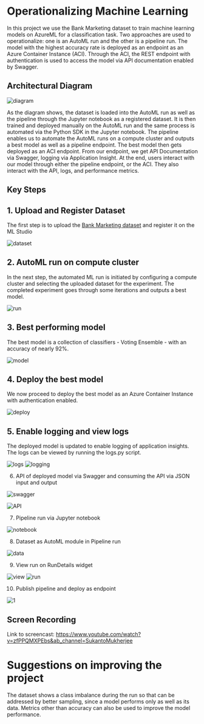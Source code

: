 
# Operationalizing Machine Learning

In this project we use the Bank Marketing dataset to train machine learning models on AzureML for a classification task. Two approaches are used to operationalize: one is an AutoML run and the other is a pipeline run. The model with the highest accuracy rate is deployed as an endpoint as an Azure Container Instance (ACI). Through the ACI, the REST endpoint with authentication is used to access the model via API documentation enabled by Swagger.

## Architectural Diagram
![diagram](https://github.com/sukanto-m/nd00333_AZMLND_C2/blob/master/Images/MLOps-Flow.jpeg)

As the diagram shows, the dataset is loaded into the AutoML run as well as the pipeline through the Jupyter notebook as a registered dataset. It is then trained and deployed manually on the AutoML run and the same process is automated via the Python SDK in the Jupyter notebook. The pipeline enables us to automate the AutoML runs on a compute cluster and outputs a best model as well as a pipeline endpoint. The best model then gets deployed as an ACI endpoint. From our endpoint, we get API Documentation via Swagger, logging via Application Insight. At the end, users interact with our model through either the pipeline endpoint, or the ACI. They also interact with the API, logs, and performance metrics.

## Key Steps 

## 1. Upload and Register Dataset 
The first step is to upload the [Bank Marketing dataset](https://automlsamplenotebookdata.blob.core.windows.net/automl-sample-notebook-data/bankmarketing_train.csv) and register it on the ML Studio

![dataset](https://github.com/sukanto-m/nd00333_AZMLND_C2/blob/master/new_images/Screenshot%202021-08-25%20at%207.47.06%20AM.png)


## 2. AutoML run on compute cluster

In the next step, the automated ML run is initiated by configuring a compute cluster and selecting the uploaded dataset for the experiment. The completed experiment goes through some iterations and outputs a best model.

![run](https://github.com/sukanto-m/nd00333_AZMLND_C2/blob/master/new_images/Screenshot%202021-08-25%20at%208.19.46%20AM.png)

## 3. Best performing model

The best model is a collection of classifiers - Voting Ensemble - with an accuracy of nearly 92%.

![model](https://github.com/sukanto-m/nd00333_AZMLND_C2/blob/master/new_images/Screenshot%202021-08-25%20at%208.35.46%20AM.png)

## 4. Deploy the best model

We now proceed to deploy the best model as an Azure Container Instance with authentication enabled.

![deploy](https://github.com/sukanto-m/nd00333_AZMLND_C2/blob/master/new_images/Screenshot%202021-08-25%20at%209.07.37%20AM.png)


## 5. Enable logging and view logs

The deployed model is updated to enable logging of application insights. The logs can be viewed by running the logs.py script.

![logs](https://github.com/sukanto-m/nd00333_AZMLND_C2/blob/master/new_images/Screenshot%202021-08-25%20at%209.07.47%20AM.png)
![logging](https://github.com/sukanto-m/nd00333_AZMLND_C2/blob/master/new_images/Screenshot%202021-08-25%20at%209.32.21%20AM.png)


6. API of deployed model via Swagger and consuming the API via JSON input and output

![swagger](https://github.com/sukanto-m/nd00333_AZMLND_C2/blob/master/Images/Screenshot%202021-08-22%20at%207.11.26%20PM.png)

![API](https://github.com/sukanto-m/nd00333_AZMLND_C2/blob/master/Images/Screenshot%202021-08-22%20at%207.16.38%20PM.png)


7. Pipeline run via Jupyter notebook

![notebook](https://github.com/sukanto-m/nd00333_AZMLND_C2/blob/master/Images/Screenshot%202021-08-22%20at%207.33.12%20PM.png)

8. Dataset as AutoML module in Pipeline run

![data](https://github.com/sukanto-m/nd00333_AZMLND_C2/blob/master/Images/Screenshot%202021-08-22%20at%207.43.11%20PM.png)

9. View run on RunDetails widget

![view](https://github.com/sukanto-m/nd00333_AZMLND_C2/blob/master/Images/Screenshot%202021-08-22%20at%208.02.55%20PM.png)
![run](https://github.com/sukanto-m/nd00333_AZMLND_C2/blob/master/Images/Screenshot%202021-08-22%20at%208.03.08%20PM.png)

10. Publish pipeline and deploy as endpoint

![1](https://github.com/sukanto-m/nd00333_AZMLND_C2/blob/master/Images/Screenshot%202021-08-22%20at%208.05.22%20PM.png)



## Screen Recording


Link to screencast: https://www.youtube.com/watch?v=zfPPQMXPEbs&ab_channel=SukantoMukherjee

# Suggestions on improving the project

The dataset shows a class imbalance during the run so that can be addressed by better sampling, since a model performs only as well as its data. Metrics other than accuracy can also be used to improve the model performance.
